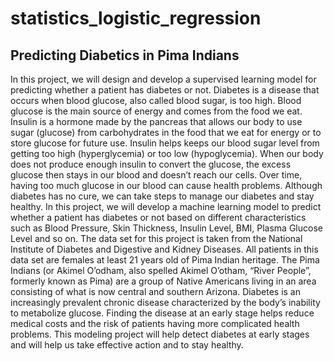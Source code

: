 # statistics_logistic_regression

## Predicting Diabetics in Pima Indians

In this project, we will design and develop a supervised learning model for predicting whether a patient has diabetes or not. Diabetes is a disease that occurs when blood glucose, also called blood sugar, is too high. Blood glucose is the main source of energy and comes from the food we eat. Insulin is a hormone made by the pancreas that allows our body to use sugar (glucose) from carbohydrates in the food that we eat for energy or to store glucose for future use. Insulin helps keeps our blood sugar level from getting too high (hyperglycemia) or too low (hypoglycemia). When our body does not produce enough insulin to convert the glucose, the excess glucose then stays in our blood and doesn’t reach our cells. Over time, having too much glucose in our blood can cause health problems. Although diabetes has no cure, we can take steps to manage our diabetes and stay healthy. In this project, we will develop a machine learning model to predict whether a patient has diabetes or not based on different characteristics such as Blood Pressure, Skin Thickness, Insulin Level, BMI, Plasma Glucose Level and so on. The data set for this project is taken from the National Institute of Diabetes and Digestive and Kidney Diseases. All patients in this data set are females at least 21 years old of Pima Indian heritage. The Pima Indians (or Akimel Oʼodham, also spelled Akimel Oʼotham, “River People”, formerly known as Pima) are a group of Native Americans living in an area consisting of what is now central and southern Arizona. Diabetes is an increasingly prevalent chronic disease characterized by the body’s inability to metabolize glucose. Finding the disease at an early stage helps reduce medical costs and the risk of patients having more complicated health problems. This modeling project will help detect diabetes at early stages and will help us take effective action and to stay healthy.
